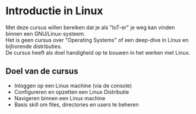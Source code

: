 # Introductie in Linux

Met deze cursus willen bereiken dat je als "IoT-er" je weg kan vinden binnen een GNU/Linux-systeem.  
Het is geen cursus over "Operating Systems" of een deep-dive in Linux en bijhorende distributies.  
De cursus heeft als doel handigheid op te bouwen in het werken met Linux.

## Doel van de cursus

* Inloggen op een Linux machine (via de console)
* Configureren en opzetten een Linux Distributie
* Navigeren binnen een Linux machine
* Basis skill om files, directories en users te beheren

